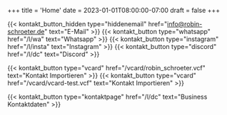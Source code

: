 +++
title = 'Home'
date = 2023-01-01T08:00:00-07:00
draft = false
+++

{{< kontakt_button_hidden type="hiddenemail" href="info@robin-schroeter.de" text="E-Mail" >}}
{{< kontakt_button type="whatsapp" href="/l/wa" text="Whatsapp" >}}
{{< kontakt_button type="instagram" href="/l/insta" text="Instagram" >}}
{{< kontakt_button type="discord" href="/l/dc" text="Discord" >}}

{{< kontakt_button type="vcard" href="/vcard/robin_schroeter.vcf" text="Kontakt Importieren" >}} <!-- APPLE -->
{{< kontakt_button type="vcard" href="/vcard/vcard-test.vcf" text="Kontakt Importieren" >}} <!-- Android/Universell -->

{{< kontakt_button type="kontaktpage" href="/l/dc" text="Business Kontaktdaten" >}}
